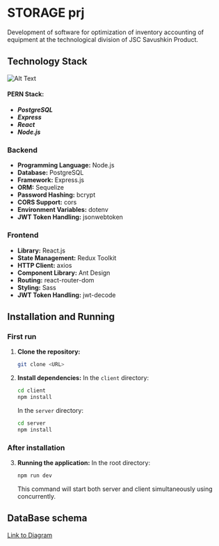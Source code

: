 # STORAGE prj
Development of software for optimization of inventory accounting of equipment at the technological division of JSC Savushkin Product.

## Technology Stack

![Alt Text](https://miro.medium.com/v2/resize:fit:1100/format:webp/1*ptqverAyBpdfUDhrs2g_3A.jpeg)

#### PERN Stack:
- ***PostgreSQL***
- ***Express***
- ***React***
- ***Node.js***

### Backend

- **Programming Language:** Node.js
- **Database:** PostgreSQL
- **Framework:** Express.js
- **ORM:** Sequelize
- **Password Hashing:** bcrypt
- **CORS Support:** cors
- **Environment Variables:** dotenv
- **JWT Token Handling:** jsonwebtoken

### Frontend

- **Library:** React.js
- **State Management:** Redux Toolkit
- **HTTP Client:** axios
- **Component Library:** Ant Design
- **Routing:** react-router-dom
- **Styling:** Sass
- **JWT Token Handling:** jwt-decode

## Installation and Running

### First run 

1. **Clone the repository:**
    ```bash
    git clone <URL>
    ```

2. **Install dependencies:**
    In the `client` directory:
    ```bash
    cd client
    npm install
    ```

    In the `server` directory:
    ```bash
    cd server
    npm install
    ```

### After installation

3. **Running the application:**
    In the root directory:
    ```bash
    npm run dev
    ```
    This command will start both server and client simultaneously using concurrently.

## DataBase schema

[Link to Diagram](https://viewer.diagrams.net/?tags=%7B%7D&highlight=0000ff&edit=_blank&layers=1&nav=1&title=diplom_diagramBD.drawio#R7Z3vk6I2GMf%2FGmfaF%2BvwW3256m6v19vrTrc3bV%2FdRIlKD4nFeK731zdgQOABBRYM3uXmxpUQIySfhG%2Be50ns6ZP16y8%2B2qyeiI3dnqbYrz192tM0VR0Z7E%2BQcuApmqYcU5a%2BY%2FO0U8KL8w3zxCjbzrHxNpWREuJSZ5NOnBPPw3OaSkO%2BT%2FbpbAvipr91g5b8G5VTwsscuRhk%2B8ux6eqYOtQGp%2FR32Fmuom9WrdHxzBpFmXnB2xWyyT5Rqv7Q0yc%2BIfT4bv06wW5Qe1G9HD%2F3WHA2vjAfe7TMBz5%2B2kwt78UwFPvT%2B5fnh1%2F36u6Ol%2FIVuTt%2Bw5%2B22OcXTA9RLWz3ztpFHjsaL4hHX%2FgZhR3PV45rf0AHsguuYkvR%2FEt0NF4R3%2FnG8iOXnVJZAjvtU97IupLK8RJ8kpfp4y3L8xzdmppJekKvqYwf0JZGV0NcF222ziy8vuCDa%2BQvHW9MKCVrnmm%2Fcih%2B2aB5kGfPwA0uhK6ji1w4rjshLvHDe9cXi4U2n4cX75MvOHHGtmaWabEzsCmiesU%2Bxa%2FZNme9BZM1pv6BZeFn79SIE95T7owBT9ifuFMNnrZKMjfiiYizvoxLP%2BHA3nAiKtBhKQAPlj8LB7tDerZ6iioUuc7SY2kuXgQFBJXlsJ53z5PXjm0H3zHesqZyvOWHMNvUOKX8wSshSCLs4ws37GAr9kHMShhviOPRsFLMMfvP7mai9M2eya5iwo7V0zH7H2T36YR47EaQEzYkZmDtcQDX2CcUUTSLsb%2FAECTibPe7jAmnQi%2FJhNEWEhogwiWsf0koBEJRdqBoDQodQLFB2%2B2e%2BHKwEMmFqooGwwJgeGiNJRQioTBFQ6FC0TlBFC8JL1sKT06%2FiYe2kdcvhtpMt1oTnqV1p9kaIVBlVNCdce0U1accNdTbE54qFBmVniWSihaoEK48VRNKT7J1qMMqrqffszOsZlkJQSWXFR2D0UxR8kQHtqToqAmKeCmqQi3aY1UyYq9qbzgO3o8fw9dhmKKG7%2B%2FDVwXA8yPrEkUxFbzgd55W5exfXpdSFHU6njSjV7poJ1MHb9Erce0U1fN3POAUIVR2ILJK49MZHTMErOy22O9LM1rTD6nKbIhXMyPAhs1mxnIk6eJIIl7SRE%2FCjKQZD7hoyZc0w5q6WJsOrDxdbCloxB6AEq5G4RJupdOglS7Uy2fgYq%2BTz6VF9VCK6rxeVFpUx%2F2xAVGtW3VFdSyomgfwTUZAOVrVHq0q4NMVUa3leCC5Gahv4%2B28vK6Wxp%2Fm8RCuqzWjslAKnmUhOp8XaE7zXFNFCFnzIZ4tIEI2wsOFRKgeQh0Q29DS%2FN8OedSh5dGQD6UrPpQ6IKGhyXm37gciRvkpHG3M8NXoR0NPPCRN%2Bj%2BXhureVBQjByp7qCgDXULVLFQj4VBBG9EzlzpyQpWn2Io1XgMTp9rBE%2FEEq%2FlgvCpBu9%2Fz2NAAD%2Bd74O3Mj3RozKkWiCenRc1TIXxapMNZs5wsi6ZC%2FExHh7NlFDScK8cLsWQIn9Do%2BTE0ge1E7Q2PdpQHMJnREulGwsqiJeZA46PFRQImFDDhkxsd2vwrG1kkGi2g0QEJC2OspDGlU8aU6lCJV8DQmBKNN5%2FXVcKx5JjTwqxZvBKGsXpzvlKpLxcfCOdDuB6OCr5OAJZ0LLYBkXDNa0Db3Ay7xFvGmMShDHIhi3BeDOFC2IJzJIAE9uz7YPMbdvTwxxp5h3Tt%2BGTn2djmVRm6ho7OHVXrpb09bKwas8LSR49OcMXhZ1n1%2Boe%2Fg4P%2BQB1GCf%2BECaPhIEqYvibzTw%2FJo2fsO6xmsB8lvjr0WKLBmud4%2FA%2B%2F8OD9qazg4JA4yJYU3giohzA1cQsVUdmSnT%2FHJfoz%2B5olPldilBHb0RZEBeglUDNzSIvSfOwi6nxNlpWPH%2F%2BG56B3nlxZUTER6FkH1fHG%2BYdODINysi4xUNCxYkBBrKHQIZGNDx6F15sJWTT4QF50WcN0dlM9n11VzhbP3hyv99SP4wZ7w6Mgp2uXiLkF3f9H9vvGaqhYP8Ee%2F%2FaA2bJT2XhS07yOgN6cCvGyUlxefALEvfN2%2FL4GDFqTMY1doUO49cuA5o3K1nZJRgtkiPcBG9AwKq3tXbK214BKuLnMgpaO2Nq%2BW%2F%2BUWBv2EArbafhqVABKjkZtgCPcRBaRm1ze45Ovjp2zVa1E44poiFe4JgxWqrRkXmLRBhbCpa0JJz4AiVaNpNwseqf0mZRJ20UVXatlF00ZXmHblTU7RobMjpgdswH0UctVNjuO0gVlN%2FspsDo2ZbozYXjKdYFLWeVjE%2FpopPdOJnTGnmb2qprRC1G7aArvGGp6BjWjJmrA%2BGcOr8sanLf%2FIINbR0ACW5Bld0ItPWhFO%2F4UltQ2SnCeL1G6Kkpg5426LOmmYJYs6IA4rUy00DpQn95sG%2Fx552Af%2BfOV3PA5d%2FO2pY9sB2fsQ%2FYojCBr9VdIgO%2FWKCnkW1vNaMH5nVzN2AIq53t0Jz1edPnbv0%2FLP9%2FbH9%2FNvhiPk8%2Bv%2BvucHzRC83B4LmsQkDsrNrydfBx5Ic6ZATUOX5dUYpOyerGacifGMp6NJuhSRI84GqAL2ZXWDsgBp2EkyoqW1pCAQjgM4zLTSyDZ6zQx7Fh8ONIU6FONXK7xKksTfPxRSuk8D%2FIZn3N7w5SZndSVdqE18psquUxW0dHSUV%2FrcXZ2LLgdCQ1dJ5XWOklWrsfKNf1suVcMNwSQP7%2FSpBxqBpOrxpPlXnKOmbm9hXJym8V2VY04445cb3k7EzMggoVPy3J%2BeBLAcH0ffS%2Fpn7%2FgnY%2FcZWov5Skze%2Bf9ZIWtmfTgn%2B1xlxez8YdSZ9xqWWdYxkVf3tdvnS%2BoOadafgNA85JAZk%2BrPc0UgXX5u7VgpWyQ0V28TLAyV4MMV%2FqVucoxip%2FhyiOhHamQqsIW%2Fu4azjQuldR2y1ULbbz1lgP1bd1sw%2BXsnveGhqsjIOoLAatbUGQWq9%2FVDZq5SFfbTFQLG73IRNMCMfmAPjex7wgXg4wvSKuLxSW%2B2saiWoTnrY%2FxTTVbtpw2Q%2BDy2010OOUthT5ebq3S3VW5XrvnB0rBR3voYv11Cppf2r1bsTZlowDiEVzcatecn6YP71BCIQyKa%2FpBDDz4%2BPTtZXZwPe%2BZ%2Fn5vPz98yAlPbHgFtPR9tOL7AEt%2BrhpklG8agxpx45N%2F8ZxKWDoGi3pNz1k%2BLDnzzLIxsEpf%2FkD9tZ9ccLxpMc6VHfqE0KQkZve0eiI2DnL8Dw%3D%3D)